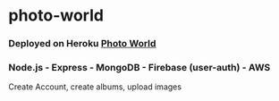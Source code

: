 # photo-world

### Deployed on Heroku [Photo World](https://stark-stream-18623.herokuapp.com)

### Node.js - Express - MongoDB - Firebase (user-auth) - AWS

Create Account, create albums, upload images
